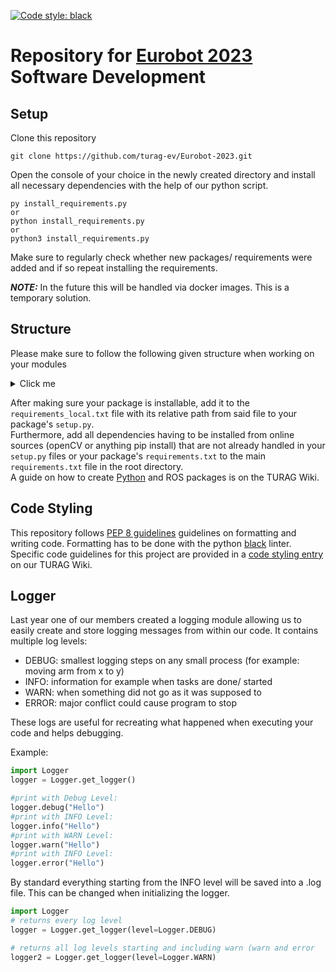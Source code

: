 [![Code style: black](https://img.shields.io/badge/code%20style-black-000000.svg)](https://github.com/psf/black)

# Repository for [Eurobot 2023](https://www.eurobot.org/eurobot-contest/eurobot-2023/) Software Development

## Setup
Clone this repository
```
git clone https://github.com/turag-ev/Eurobot-2023.git
```
Open the console of your choice in the newly created directory and install all necessary dependencies
with the help of our python script. 
```
py install_requirements.py
or
python install_requirements.py
or
python3 install_requirements.py
````

Make sure to regularly check whether new packages/ requirements were added and if so repeat installing the requirements.

**_NOTE:_** In the future this will be handled via docker images. This is a temporary solution.

## Structure
Please make sure to follow the following given structure when working on your modules

<details>
  <summary>Click me</summary>

    
    EB23                                        -> parent directory of this repository
    │   .gitignore
    │   install_requirements.py
    │   LICENSE
    │   README.md
    │   requirements.txt
    │   requirements_local.txt
    │
    └───workspace                               -> global workspace
        ├───python_packages                     -> workspace for python only packages
        │   │   README.md
        │   │
        │   ├───Helpers                         -> subdirectory for helper packages
        │   │   ├───Logger
        │   │   |   │   LICENSE
        │   │   |   │   pyproject.toml
        │   │   |   │   README.md
        │   │   |   │
        │   │   |   └───src
        │   │   |       └───Logger
        │   │   |               Logger.py
        │   │   |               __init__.py
        │   │   |
        │   │   └...                            -> more helper packages (Enumerations,...)
        │   │
        │   ├───InternalMechanics               -> subdirectory for IM python packages
        │   │   │   README.md
        │   │   │
        │   │   └───IMA_Interface
        │   │       │   LICENSE
        │   │       │   pyproject.toml
        │   │       │
        │   │       └───IMA_Interface
        │   │               interface.py
        │   │               __init__.py
        │   │
        │   └───...                             -> more subdirectories (Pathfinding, Gameplanning, ...)
        │
        └───ros_packages                        -> workspace for ros packages
            │   README.md
            │
            └───src
                ├───IMAM                        -> ros package (InternalMechanicsActionsManager)
                |       .gitkeep
                |
                └───...                         -> more ros packages
    

</details>

After making sure your package is installable, add it to the `requirements_local.txt` file with its relative path from said file to your package's `setup.py`.  
Furthermore, add all dependencies having to be installed from online sources (openCV or anything pip install) that are 
not already handled in your `setup.py` files or your package's `requirements.txt` to the main `requirements.txt` file
in the root directory.  
A guide on how to create [Python](https://intern.turag.de/wiki/doku.php?id=050_software:anleitungen:creating_python_packages) and ROS packages is on the TURAG Wiki.

## Code Styling
This repository follows [PEP 8 guidelines](https://peps.python.org/pep-0008/) guidelines on formatting and writing code. Formatting has to be done with the python 
[black](https://pypi.org/project/black/) linter. Specific code guidelines for this project are provided in a [code styling entry](https://intern.turag.de/wiki/doku.php?id=01_eurobot:eurobot_2023:code_styling_guidelines) on our TURAG Wiki.

## Logger
Last year one of our members created a logging module allowing us to easily create and store logging messages from within our code.
It contains multiple log levels:
- DEBUG: smallest logging steps on any small process (for example: moving arm from x to y)
- INFO: information for example when tasks are done/ started
- WARN: when something did not go as it was supposed to
- ERROR: major conflict could cause program to stop

These logs are useful for recreating what happened when executing your code and helps debugging.

Example:
```python
import Logger
logger = Logger.get_logger()

#print with Debug Level:
logger.debug("Hello")
#print with INFO Level:
logger.info("Hello")
#print with WARN Level:
logger.warn("Hello")
#print with INFO Level:
logger.error("Hello")
```

By standard everything starting from the INFO level will be saved into a .log file. This can be changed when initializing the logger.
```python
import Logger
# returns every log level
logger = Logger.get_logger(level=Logger.DEBUG)

# returns all log levels starting and including warn (warn and error
logger2 = Logger.get_logger(level=Logger.WARN)
```




